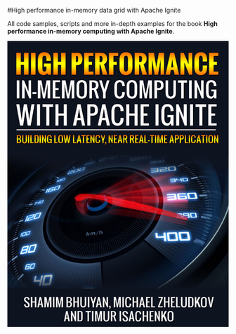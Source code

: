 #High performance in-memory data grid with Apache Ignite

All code samples, scripts and more in-depth examples for the book **High performance in-memory computing with Apache Ignite**.

[![alt text](/highperfomance2.jpg "book cover")](http://leanpub.com/ignite)
